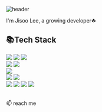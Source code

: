 ![header](https://capsule-render.vercel.app/api?type=waving&color=0:18ffff,100:00bcd4&text=Jisoo_Lee&fontAlign=70&fontSize=40&fontColor=edf7fa)

I'm Jisoo Lee, a growing developer☘

## 📚Tech Stack

<div style="display:flex; flex-direction:column; align-items:flex-start;">
    <div>
        <img src="https://img.shields.io/badge/python-3776AB?style=for-the-badge&logo=python&logoColor=purple"> 
         <img src="https://img.shields.io/badge/flask-000000?style=for-the-badge&logo=flask&logoColor=white">
        <img src="https://img.shields.io/badge/elasticsearch-005571?style=for-the-badge&logo=elastic%search&logoColor=yellow"> 
    </div>
    <div>
        <img src="https://img.shields.io/badge/Java-007396?style=flat-square&logo=Java&logoColor=white"> 
        <img src="https://img.shields.io/badge/Spring Boot-6DB33F?style=flat-square&logo=spring boot&logoColor=white"> 
    </div>
    <div>
        <img src="https://img.shields.io/badge/mysql-4479A1?style=flat-square&logo=mysql&logoColor=white"> 
    </div>
    <div>
        <img src="https://img.shields.io/badge/linux-FCC624?style=flat-square&logo=linux&logoColor=black"> 
        <img src="https://img.shields.io/badge/Amazon AWS-232F3E?style=flat-square&logo=amazon aws&logoColor=white"> 
    </div>
    <div>
        <img src="https://img.shields.io/badge/html5-E34F26?style=flat-square&logo=html5&logoColor=white"> 
        <img src="https://img.shields.io/badge/css-1572B6?style=flat-square&logo=css3&logoColor=white"> 
        <img src="https://img.shields.io/badge/javascript-F7DF1E?style=flat-square&logo=javascript&logoColor=black"> 
        <img src="https://img.shields.io/badge/bootstrap-7952B3?style=flat-square&logo=bootstrap&logoColor=white">
    </div>
    <br>
</div>



📫 reach me
